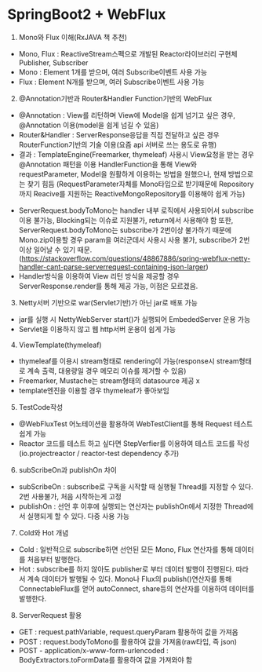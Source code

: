 # SpringBoot2 + WebFlux

1. Mono와 Flux 이해(RxJAVA 책 추천)
- Mono, Flux : ReactiveStream스펙으로 개발된 Reactor라이브러리 구현체 Publisher, Subscriber
- Mono : Element 1개를 받으며, 여러 Subscribe이벤트 사용 가능
- Flux : Element N개를 받으며, 여러 Subscribe이벤트 사용 가능
 
2. @Annotation기반과 Router&Handler Function기반의 WebFlux
- @Annotation : View를 리턴하며 View에 Model을 쉽게 넘기고 싶은 경우, @Annotation 이용(model을 쉽게 넘길 수 있음)
- Router&Handler : ServerResponse응답을 직접 전달하고 싶은 경우 RouterFunction기반의 기술 이용(요즘 api 서버로 쓰는 용도로 유행)
- 결과 : 
TemplateEngine(Freemarker, thymeleaf) 사용시 View요청을 받는 경우 @Annotation 패턴을 이용
HandlerFunction을 통해 View와 requestParameter, Model을 원활하게 이용하는 방법을 원했으나, 현재 방법으로는 찾기 힘듬
(RequestParameter자체를 Mono타입으로 받기때문에 Repository까지 Reacive를 지원하는 ReactiveMongoRepository를 이용해야 쉽게 가능)
* ServerRequest.bodyToMono는 handler 내부 로직에서 사용되어서 subscribe이용 불가능, Blocking되는 이슈로 지원불가, return에서 사용해야 함
또한, ServerRequest.bodyToMono는 subscribe가 2번이상 불가하기 때문에 Mono.zip이용할 경우 param을 여러군데서 사용시 사용 불가, subscribe가 2번 이상 일어날 수 있기 때문.
(https://stackoverflow.com/questions/48867886/spring-webflux-netty-handler-cant-parse-serverrequest-containing-json-larger)
* Handler방식을 이용하여 View 리턴 방식을 제공할 경우 ServerResponse.render를 통해 제공 가능, 이점은 모르겠음.

3. Netty서버 기반으로 war(Servlet기반)가 아닌 jar로 배포 가능
- jar를 실행 시 NettyWebServer start()가 실행되어 EmbededServer 운용 가능
- Servlet을 이용하지 않고 웹 http서버 운용이 쉽게 가능

4. ViewTemplate(thymeleaf)
- thymeleaf를 이용시 stream형태로 rendering이 가능(response시 stream형태로 계속 출력, 대용량일 경우 메모리 이슈를 제거할 수 있음)
- Freemarker, Mustache는 stream형태의 datasource 제공 x
- template엔진을 이용할 경우 thymeleaf가 좋아보임

5. TestCode작성
- @WebFluxTest 어노테이션을 활용하여 WebTestClient를 통해 Request 테스트 쉽게 가능
- Reactor 코드를 테스트 하고 싶다면 StepVerfier를 이용하여 테스트 코드를 작성(io.projectreactor / reactor-test dependency 추가)

6. subScribeOn과 publishOn 차이
- subScribeOn : subscribe로 구독을 시작할 때 실행될 Thread를 지정할 수 있다. 2번 사용불가, 처음 시작하는게 고정
- publishOn : 선언 후 이후에 실행되는 연산자는 publishOn에서 지정한 Thread에서 실행되게 할 수 있다. 다중 사용 가능

7. Cold와 Hot 개념
- Cold : 일반적으로 subscribe하면 선언된 모든 Mono, Flux 연산자를 통해 데이터를 처음부터 발행한다.
- Hot : subscribe를 하지 않아도 publisher로 부터 데이터 발행이 진행된다. 따라서 계속 데이터가 발행될 수 있다. Mono나 Flux의 publish()연산자를 통해 ConnectableFlux를 얻어 autoConnect, share등의 연산자를 이용하여 데이터를 발행한다.

8. ServerRequest 활용
- GET : request.pathVariable, request.queryParam 활용하여 값을 가져옴
- POST : request.bodyToMono를 활용하여 값을 가져옴(raw타입, 즉 json)
- POST - application/x-www-form-urlencoded : BodyExtractors.toFormData를 활용하여 값을 가져와야 함
